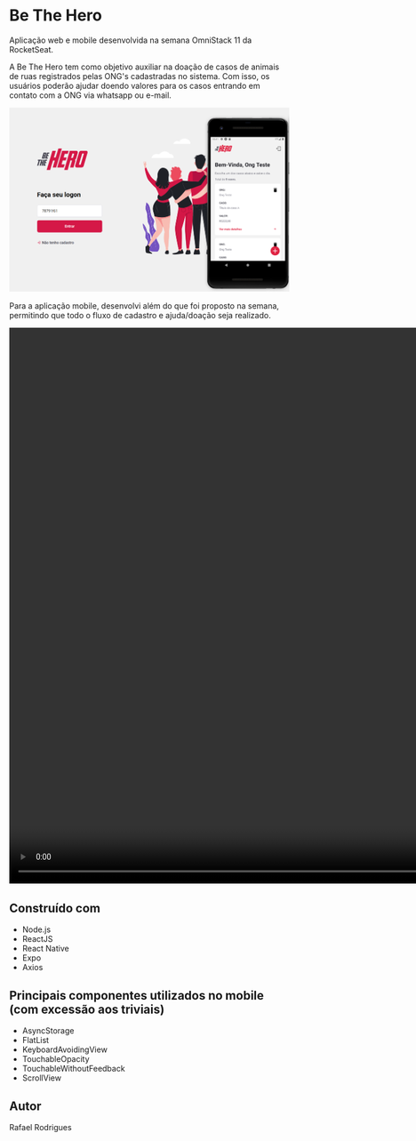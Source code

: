 # Be The Hero

Aplicação web e mobile desenvolvida na semana OmniStack 11 da RocketSeat.

A Be The Hero tem como objetivo auxiliar na doação de casos de animais de ruas registrados pelas ONG's cadastradas no sistema. Com isso, os usuários poderão ajudar doendo valores para os casos entrando em contato com a ONG via whatsapp ou e-mail.

![](bethehero.png)

Para a aplicação mobile, desenvolvi além do que foi proposto na semana, permitindo que todo o fluxo de cadastro e ajuda/doação seja realizado.

<video src="bethehero.mp4" width="1000" height="1000" controls preload></video>

## Construído com

* Node.js
* ReactJS
* React Native
* Expo
* Axios

## Principais componentes utilizados no mobile (com excessão aos triviais)

* AsyncStorage
* FlatList
* KeyboardAvoidingView
* TouchableOpacity
* TouchableWithoutFeedback
* ScrollView

## Autor

Rafael Rodrigues
